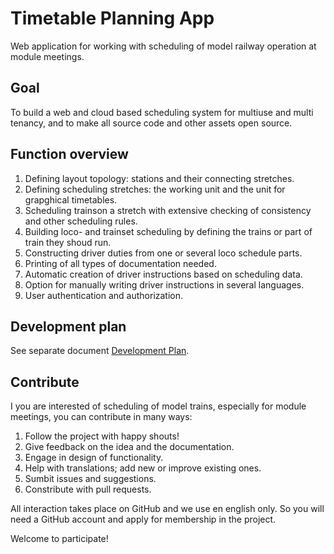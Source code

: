 # Timetable Planning App
Web application for working with scheduling of model railway operation at module meetings.

## Goal
To build a web and cloud based scheduling system for multiuse and multi tenancy, and
to make all source code and other assets open source.

## Function overview
1. Defining layout topology: stations and their connecting stretches.
2. Defining scheduling stretches: the working unit and the unit for grapghical timetables.
2. Scheduling trainson a stretch with extensive checking of consistency and other scheduling rules.
4. Building loco- and trainset scheduling by defining the trains or part of train they shoud run.
5. Constructing driver duties from one or several loco schedule parts.
6. Printing of all types of documentation needed.
7. Automatic creation of driver instructions based on scheduling data.
8. Option for manually writing driver instructions in several languages.
9. User authentication and authorization.

## Development plan
See separate document [Development Plan](Development.md).

## Contribute
I you are interested of scheduling of model trains, especially for module meetings, you can contribute in many ways:
1. Follow the project with happy shouts!
2. Give feedback on the idea and the documentation.
3. Engage in design of functionality.
4. Help with translations; add new or improve existing ones.
5. Sumbit issues and suggestions.
6. Constribute with pull requests.

All interaction takes place on GitHub and we use en english only.
So you will need a GitHub account and apply for membership in the project.

Welcome to participate!

